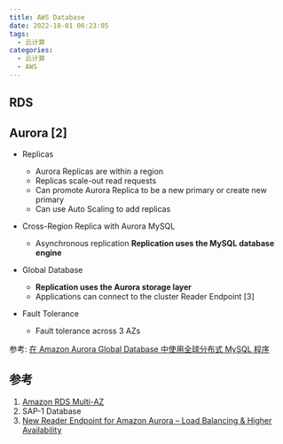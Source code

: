 ```yaml
---
title: AWS Database
date: 2022-10-01 06:23:05
tags:
  - 云计算
categories:
  - 云计算  
  - AWS
---
```


<p></p>
<!-- more -->

## RDS

## Aurora [2]
+ Replicas  
  + Aurora Replicas are within a region
  + Replicas scale-out read requests
  + Can promote Aurora Replica to be a new primary or create new primary
  + Can use Auto Scaling to add replicas

+ Cross-Region Replica with Aurora MySQL
  + Asynchronous replication
    **Replication uses the MySQL database engine**

+ Global Database
  + **Replication uses the Aurora storage layer**
  + Applications can connect to the cluster Reader Endpoint [3]

+ Fault Tolerance
  + Fault tolerance across 3 AZs  

参考:
[在 Amazon Aurora Global Database 中使用全球分布式 MySQL 程序](https://zhuanlan.zhihu.com/p/159304158)

## 参考
1. [Amazon RDS Multi-AZ](https://aws.amazon.com/rds/features/multi-az/)
2. SAP-1  Database
3. [New Reader Endpoint for Amazon Aurora – Load Balancing & Higher Availability](https://aws.amazon.com/cn/blogs/aws/new-reader-endpoint-for-amazon-aurora-load-balancing-higher-availability/)